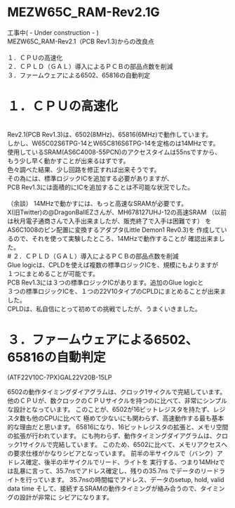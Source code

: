 # MEZW65C_RAM-Rev2.1G

工事中( - Under construction - )
<br>
MEZW65C_RAM-Rev2.1（PCB Rev1.3)からの改良点<br>
<br>
１．ＣＰＵの高速化<br>
２．ＣＰＬＤ（ＧＡＬ）導入によるＰＣＢの部品点数を削減<br>
３．ファームウェアによる6502、65816の自動判定<br>

# １．ＣＰＵの高速化
<br>
Rev2.1(PCB Rev1.3)は、6502(8MHz)、65816(6MHz)で動作しています。<br>
しかし、W65C02S6TPG-14とW65C816S6TPG-14を定格のは14MHzです。<br>
使用しているSRAM(AS6C4008-55PCN)のアクセスタイムは55nsですから、<br>
もう少し早く動かすことが出来るはずです。<br>
色々調べた結果、少し回路を修正すれば出来そうです。<br>
その為には、標準ロジックICを追加する必要がありますが、<br>
PCB Rev1.3には面積的にICを追加することは不可能な状況でした。<br>
<br>
（余談）
14MHzで動かすには、もっと高速なSRAMが必要です。<br>
X(旧Twitter)の@DragonBallEZさんが、MH678127UHJ-12の高速SRAM
（以前は秋月電子通商さんで入手出来ましたが、販売終了で入手は困難です）
をAS6C1008のピン配置に変換するアダプタ(Little Demon1 Rev0.3)を
作成しているので、それを使って実験したところ、14MHzで動作することが
確認出来ました。



<br>
# ２．ＣＰＬＤ（ＧＡＬ）導入によるＰＣＢの部品点数を削減
<br>
Glue logicは、CPLDを使えば複数の標準ロジックICを、規模にもよりますが<br>
１つにまとめることが可能です。<br>
PCB Rev1.3には３つの標準ロジックICがあります。追加のGlue logicと<br>
３つの標準ロジックICを、１つの22V10タイプのCPLDにまとめることが出来ました。<br>
CPLDは、私自信にとって初めての挑戦でしたが、うまくいきました。<br>


# ３．ファームウェアによる6502、65816の自動判定<br>




(ATF22V10C-7PX)GAL22V20B-15LP






6502の動作タイミングダイアグラムは、クロック1サイクルで完結しています。
他のＣＰＵが、数クロックのＣＰＵサイクルを持つのに比べて、非常にシンプル
な設計となっています。
このことが、6502が16ビットレジスタを持たず、レジスタ数も他のCPUに比べて
極めて少ないにも関わらず、高速動作する最も基本的な理由だと思います。
65816になり、16ビットレジスタの拡張と、メモリ空間の拡張が行われています。
にも拘わらず、動作タイミングダイアグラムは、クロック1サイクルで完結しています。
このため、6502に比べて、メモリアクセスへの要求仕様がかなりシビアとなっています。
前半の半サイクルで（バンク）アドレス確定、後半の半サイクルでリード、ライトを
実行する、つまり14MHzでは乱暴に言って、35.7nsでアドレス確定し、残りの35.7ns
でデータのリードライトを行っています。
35.7nsの時間幅でアドレス、データのsetup, hold, valid data time
そして、接続するSRAMの動作タイミングが絡み合うので、タイミングの設計が非常に
シビアになります。
